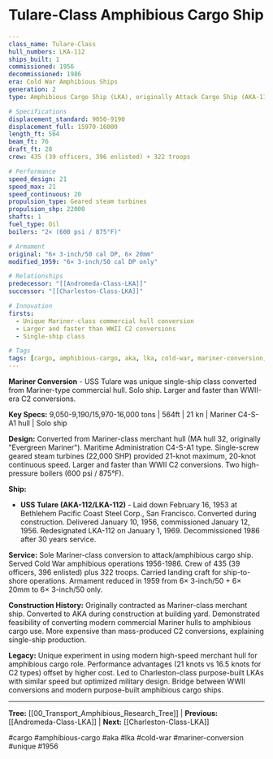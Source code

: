 # Tulare-Class Amphibious Cargo Ship

```yaml
---
class_name: Tulare-Class
hull_numbers: LKA-112
ships_built: 1
commissioned: 1956
decommissioned: 1986
era: Cold War Amphibious Ships
generation: 2
type: Amphibious Cargo Ship (LKA), originally Attack Cargo Ship (AKA-112)

# Specifications
displacement_standard: 9050-9190
displacement_full: 15970-16000
length_ft: 564
beam_ft: 76
draft_ft: 28
crew: 435 (39 officers, 396 enlisted) + 322 troops

# Performance
speed_design: 21
speed_max: 21
speed_continuous: 20
propulsion_type: Geared steam turbines
propulsion_shp: 22000
shafts: 1
fuel_type: Oil
boilers: "2× (600 psi / 875°F)"

# Armament
original: "6× 3-inch/50 cal DP, 6× 20mm"
modified_1959: "6× 3-inch/50 cal DP only"

# Relationships
predecessor: "[[Andromeda-Class-LKA]]"
successor: "[[Charleston-Class-LKA]]"

# Innovation
firsts:
  - Unique Mariner-class commercial hull conversion
  - Larger and faster than WWII C2 conversions
  - Single-ship class

# Tags
tags: [cargo, amphibious-cargo, aka, lka, cold-war, mariner-conversion, unique, 1956]
---
```

**Mariner Conversion** - USS Tulare was unique single-ship class converted from Mariner-type commercial hull. Solo ship. Larger and faster than WWII-era C2 conversions.

**Key Specs:** 9,050-9,190/15,970-16,000 tons | 564ft | 21 kn | Mariner C4-S-A1 hull | Solo ship

**Design:** Converted from Mariner-class merchant hull (MA hull 32, originally "Evergreen Mariner"). Maritime Administration C4-S-A1 type. Single-screw geared steam turbines (22,000 SHP) provided 21-knot maximum, 20-knot continuous speed. Larger and faster than WWII C2 conversions. Two high-pressure boilers (600 psi / 875°F).

**Ship:**
- **USS Tulare (AKA-112/LKA-112)** - Laid down February 16, 1953 at Bethlehem Pacific Coast Steel Corp., San Francisco. Converted during construction. Delivered January 10, 1956, commissioned January 12, 1956. Redesignated LKA-112 on January 1, 1969. Decommissioned 1986 after 30 years service.

**Service:** Sole Mariner-class conversion to attack/amphibious cargo ship. Served Cold War amphibious operations 1956-1986. Crew of 435 (39 officers, 396 enlisted) plus 322 troops. Carried landing craft for ship-to-shore operations. Armament reduced in 1959 from 6× 3-inch/50 + 6× 20mm to 6× 3-inch/50 only.

**Construction History:** Originally contracted as Mariner-class merchant ship. Converted to AKA during construction at building yard. Demonstrated feasibility of converting modern commercial Mariner hulls to amphibious cargo use. More expensive than mass-produced C2 conversions, explaining single-ship production.

**Legacy:** Unique experiment in using modern high-speed merchant hull for amphibious cargo role. Performance advantages (21 knots vs 16.5 knots for C2 types) offset by higher cost. Led to Charleston-class purpose-built LKAs with similar speed but optimized military design. Bridge between WWII conversions and modern purpose-built amphibious cargo ships.

---
**Tree:** [[00_Transport_Amphibious_Research_Tree]] | **Previous:** [[Andromeda-Class-LKA]] | **Next:** [[Charleston-Class-LKA]]

#cargo #amphibious-cargo #aka #lka #cold-war #mariner-conversion #unique #1956
